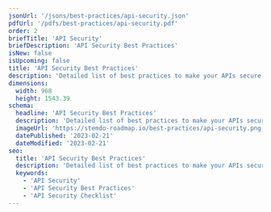 ```yaml
---
jsonUrl: '/jsons/best-practices/api-security.json'
pdfUrl: '/pdfs/best-practices/api-security.pdf'
order: 2
briefTitle: 'API Security'
briefDescription: 'API Security Best Practices'
isNew: false
isUpcoming: false
title: 'API Security Best Practices'
description: 'Detailed list of best practices to make your APIs secure'
dimensions:
  width: 968
  height: 1543.39
schema:
  headline: 'API Security Best Practices'
  description: 'Detailed list of best practices to make your APIs secure. Each best practice carries further details and how to implement that best practice.'
  imageUrl: 'https://stemdo-roadmap.io/best-practices/api-security.png'
  datePublished: '2023-02-21'
  dateModified: '2023-02-21'
seo:
  title: 'API Security Best Practices'
  description: 'Detailed list of best practices to make your APIs secure. Each best practice carries further details and how to implement that best practice.'
  keywords:
    - 'API Security'
    - 'API Security Best Practices'
    - 'API Security Checklist'
---
```

